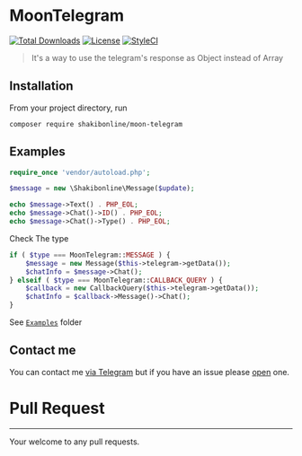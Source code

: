 # MoonTelegram

[![Total Downloads](https://poser.pugx.org/shakibonline/moon-telegram/downloads)](https://packagist.org/packages/shakibonline/moon-telegram)
[![License](https://poser.pugx.org/shakibonline/moon-telegram/license)](https://packagist.org/packages/shakibonline/moon-telegram)
[![StyleCI](https://styleci.io/repos/93853503/shield?branch=master)](https://styleci.io/repos/93853503)

> It's a way to use the telegram's response as Object instead of Array

Installation
---------
From your project directory, run
```
composer require shakibonline/moon-telegram
```

Examples
---------
```php
require_once 'vendor/autoload.php';

$message = new \Shakibonline\Message($update);

echo $message->Text() . PHP_EOL;
echo $message->Chat()->ID() . PHP_EOL;
echo $message->Chat()->Type() . PHP_EOL;
```

Check The type
```php
if ( $type === MoonTelegram::MESSAGE ) {
	$message = new Message($this->telegram->getData());
	$chatInfo = $message->Chat();
} elseif ( $type === MoonTelegram::CALLBACK_QUERY ) {
	$callback = new CallbackQuery($this->telegram->getData());
	$chatInfo = $callback->Message()->Chat();
}
```

See [`Examples`](https://github.com/shakibonline/MoonTelegram/tree/master/Examples) folder

Contact me
------------
You can contact me [via Telegram](https://telegram.me/abbasShakiba) but if you have an issue please [open](https://github.com/shakibonline/MoonTelegram/issues) one.

# Pull Request
------------
Your welcome to any pull requests.
